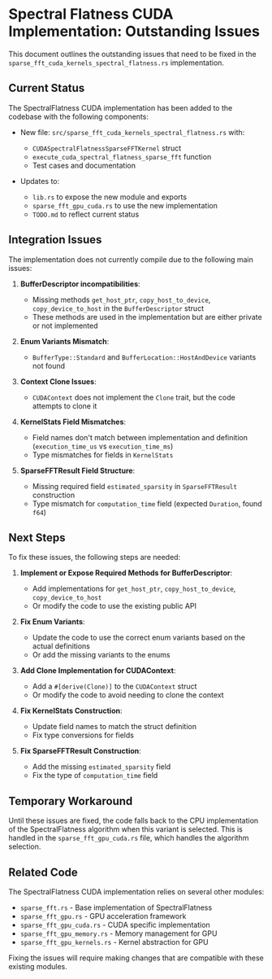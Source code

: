 # Spectral Flatness CUDA Implementation: Outstanding Issues

This document outlines the outstanding issues that need to be fixed in the `sparse_fft_cuda_kernels_spectral_flatness.rs` implementation.

## Current Status

The SpectralFlatness CUDA implementation has been added to the codebase with the following components:

- New file: `src/sparse_fft_cuda_kernels_spectral_flatness.rs` with:
  - `CUDASpectralFlatnessSparseFFTKernel` struct 
  - `execute_cuda_spectral_flatness_sparse_fft` function
  - Test cases and documentation

- Updates to:
  - `lib.rs` to expose the new module and exports
  - `sparse_fft_gpu_cuda.rs` to use the new implementation
  - `TODO.md` to reflect current status

## Integration Issues

The implementation does not currently compile due to the following main issues:

1. **BufferDescriptor incompatibilities**:
   - Missing methods `get_host_ptr`, `copy_host_to_device`, `copy_device_to_host` in the `BufferDescriptor` struct
   - These methods are used in the implementation but are either private or not implemented

2. **Enum Variants Mismatch**:
   - `BufferType::Standard` and `BufferLocation::HostAndDevice` variants not found

3. **Context Clone Issues**:
   - `CUDAContext` does not implement the `Clone` trait, but the code attempts to clone it

4. **KernelStats Field Mismatches**:
   - Field names don't match between implementation and definition (`execution_time_us` vs `execution_time_ms`)
   - Type mismatches for fields in `KernelStats`

5. **SparseFFTResult Field Structure**:
   - Missing required field `estimated_sparsity` in `SparseFFTResult` construction
   - Type mismatch for `computation_time` field (expected `Duration`, found `f64`)

## Next Steps

To fix these issues, the following steps are needed:

1. **Implement or Expose Required Methods for BufferDescriptor**:
   - Add implementations for `get_host_ptr`, `copy_host_to_device`, `copy_device_to_host`
   - Or modify the code to use the existing public API

2. **Fix Enum Variants**:
   - Update the code to use the correct enum variants based on the actual definitions
   - Or add the missing variants to the enums

3. **Add Clone Implementation for CUDAContext**:
   - Add a `#[derive(Clone)]` to the `CUDAContext` struct
   - Or modify the code to avoid needing to clone the context

4. **Fix KernelStats Construction**:
   - Update field names to match the struct definition
   - Fix type conversions for fields

5. **Fix SparseFFTResult Construction**:
   - Add the missing `estimated_sparsity` field
   - Fix the type of `computation_time` field

## Temporary Workaround

Until these issues are fixed, the code falls back to the CPU implementation of the SpectralFlatness algorithm when this variant is selected. This is handled in the `sparse_fft_gpu_cuda.rs` file, which handles the algorithm selection.

## Related Code

The SpectralFlatness CUDA implementation relies on several other modules:
- `sparse_fft.rs` - Base implementation of SpectralFlatness
- `sparse_fft_gpu.rs` - GPU acceleration framework
- `sparse_fft_gpu_cuda.rs` - CUDA specific implementation
- `sparse_fft_gpu_memory.rs` - Memory management for GPU
- `sparse_fft_gpu_kernels.rs` - Kernel abstraction for GPU

Fixing the issues will require making changes that are compatible with these existing modules.